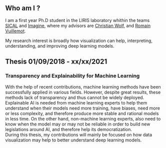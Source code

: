 ## Who am I ?

I am a first year Ph.D student in the LIRIS laboratory whithin the teams [SICAL](https://liris.cnrs.fr/equipe/sical) and [Imagine](https://liris.cnrs.fr/equipe/imagine), where my advisors are [Christian Wolf](https://perso.liris.cnrs.fr/christian.wolf/), and [Romain Vuillemot](http://romain.vuillemot.net/). 


My research interest is broadly how visualization can help, interpreting, understanding, and improving deep learning models.


## Thesis 01/09/2018 - xx/xx/2021

### Transparency and Explainability for Machine Learning


With the help of recent contributions, machine learning methods have been successfully applied in various fields. However, despite great results, these methods lack of transparency and thus cannot be widely deployed. Explainable AI is needed from machine learning experts to help them understand when their models need more training, have biases, need more or less complexity, and therefore produce more stable and rational models in less time.
  On the other hand, non-machine learning experts, also need to know when the model may or may not be reliable in order to build new legislations around AI, and therefore help its democratization.<br/>
During this thesis, my contributions will mainly be focused on how data visualization may help to better understand deep learning models.

